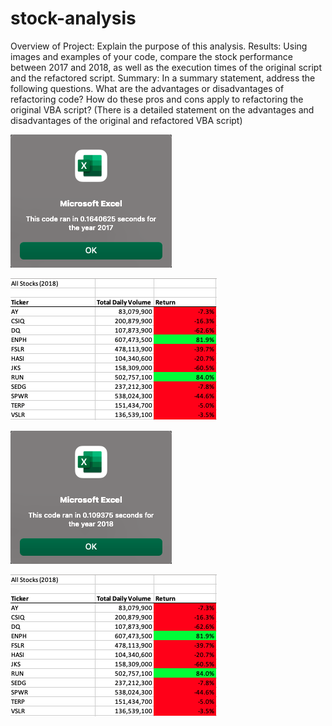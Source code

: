 # stock-analysis

Overview of Project: Explain the purpose of this analysis.
Results: Using images and examples of your code, compare the stock performance between 2017 and 2018, as well as the execution times of the original script and the refactored script.
Summary: In a summary statement, address the following questions.
What are the advantages or disadvantages of refactoring code?
How do these pros and cons apply to refactoring the original VBA script? (There is a detailed statement on the advantages and disadvantages of the original and refactored VBA script)

![VBA_Challenge_2017.png](https://github.com/Simranbains1/stock-analysis/blob/main/Resources/VBA_Challenge_2017.png)

![VBA_Challenge_2017_data.png](https://github.com/Simranbains1/stock-analysis/blob/main/Resources/VBA_Challenge_2017_data.png)

![VBA_Challenge_2018.png](https://github.com/Simranbains1/stock-analysis/blob/main/Resources/VBA_Challenge_2018.png)

![VBA_Challenge_2018_data.png](https://github.com/Simranbains1/stock-analysis/blob/main/Resources/VBA_Challenge_2018_data.png)

